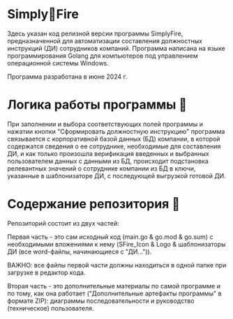 # Simply🚀Fire
Здесь указан код релизной версии программы SimplyFire, предназначенной для автоматизации составления должностных инструкций (ДИ) сотрудников компаний.
Программа написана на языке программирования Golang для компьютеров под управлением операционной системы Windows.

Программа разработана в июне 2024 г.

# Логика работы программы 🧠
При заполнении и выбора соответствующих полей программы и нажатии кнопки "Сформировать должностную инструкцию" программа связывается с корпоративной базой данных (БД) компании, в которой содержатся сведения о ее сотруднике, необходимые для составления ДИ, и как только произошла верификация введенных и выбранных пользователем данных с данными из БД, происходит подстановка релевантных значений о сотруднике компании из БД в ключи, указанные в шаблонизаторе ДИ, с последующей выгрузкой готовой ДИ.

# Содержание репозитория 📖
Репозиторий состоит из двух частей:

Первая часть - это сам исходный код (main.go & go.mod & go.sum) с необходимыми вложениями к нему (SFire_Icon & Logo & шаблонизаторы ДИ (все word-файлы, начинающиеся с "ДИ...")).

ВАЖНО: все файлы первой части должны находиться в одной папке при загрузке в редактор кода.

Вторая часть - это дополнительные материалы по самой программе и по тому, как она работает ("Дополнительные артефакты программы" в формате ZIP): диаграммы последовательности и руководство (техническое) пользователя.
